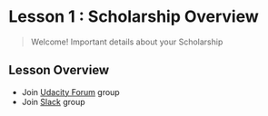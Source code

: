# Lesson 1 : Scholarship Overview

> Welcome! Important details about your Scholarship

## Lesson Overview

- Join [Udacity Forum](https://discussions.udacity.com/) group
- Join [Slack](https://slack.com/) group